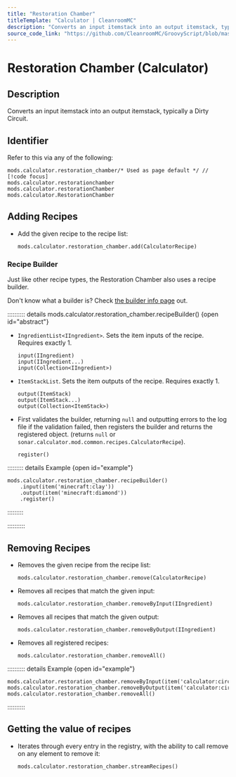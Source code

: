 ```yaml
---
title: "Restoration Chamber"
titleTemplate: "Calculator | CleanroomMC"
description: "Converts an input itemstack into an output itemstack, typically a Dirty Circuit."
source_code_link: "https://github.com/CleanroomMC/GroovyScript/blob/master/src/main/java/com/cleanroommc/groovyscript/compat/mods/calculator/RestorationChamber.java"
---
```


# Restoration Chamber (Calculator)

## Description

Converts an input itemstack into an output itemstack, typically a Dirty Circuit.

## Identifier

Refer to this via any of the following:

```groovy:no-line-numbers {1}
mods.calculator.restoration_chamber/* Used as page default */ // [!code focus]
mods.calculator.restorationchamber
mods.calculator.restorationChamber
mods.calculator.RestorationChamber
```


## Adding Recipes

- Add the given recipe to the recipe list:

    ```groovy:no-line-numbers
    mods.calculator.restoration_chamber.add(CalculatorRecipe)
    ```


### Recipe Builder

Just like other recipe types, the Restoration Chamber also uses a recipe builder.

Don't know what a builder is? Check [the builder info page](../../getting_started/builder.md) out.

:::::::::: details mods.calculator.restoration_chamber.recipeBuilder() {open id="abstract"}
- `IngredientList<IIngredient>`. Sets the item inputs of the recipe. Requires exactly 1.

    ```groovy:no-line-numbers
    input(IIngredient)
    input(IIngredient...)
    input(Collection<IIngredient>)
    ```

- `ItemStackList`. Sets the item outputs of the recipe. Requires exactly 1.

    ```groovy:no-line-numbers
    output(ItemStack)
    output(ItemStack...)
    output(Collection<ItemStack>)
    ```

- First validates the builder, returning `null` and outputting errors to the log file if the validation failed, then registers the builder and returns the registered object. (returns `null` or `sonar.calculator.mod.common.recipes.CalculatorRecipe`).

    ```groovy:no-line-numbers
    register()
    ```

::::::::: details Example {open id="example"}
```groovy:no-line-numbers
mods.calculator.restoration_chamber.recipeBuilder()
    .input(item('minecraft:clay'))
    .output(item('minecraft:diamond'))
    .register()
```

:::::::::

::::::::::

## Removing Recipes

- Removes the given recipe from the recipe list:

    ```groovy:no-line-numbers
    mods.calculator.restoration_chamber.remove(CalculatorRecipe)
    ```

- Removes all recipes that match the given input:

    ```groovy:no-line-numbers
    mods.calculator.restoration_chamber.removeByInput(IIngredient)
    ```

- Removes all recipes that match the given output:

    ```groovy:no-line-numbers
    mods.calculator.restoration_chamber.removeByOutput(IIngredient)
    ```

- Removes all registered recipes:

    ```groovy:no-line-numbers
    mods.calculator.restoration_chamber.removeAll()
    ```

:::::::::: details Example {open id="example"}
```groovy:no-line-numbers
mods.calculator.restoration_chamber.removeByInput(item('calculator:circuitdirty:5'))
mods.calculator.restoration_chamber.removeByOutput(item('calculator:circuitboard:3'))
mods.calculator.restoration_chamber.removeAll()
```

::::::::::

## Getting the value of recipes

- Iterates through every entry in the registry, with the ability to call remove on any element to remove it:

    ```groovy:no-line-numbers
    mods.calculator.restoration_chamber.streamRecipes()
    ```
